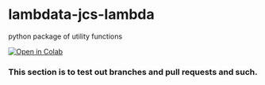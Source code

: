 # lambdata-jcs-lambda
 python package of utility functions

[![Open in Colab](https://colab.research.google.com/assets/colab-badge.svg)](https://colab.research.google.com/github/jcs-lambda/lambdata-jcs-lambda/blob/master/notebooks/lib_test.ipynb 'Test Notebook on Colab')

### This section is to test out branches and pull requests and such.

